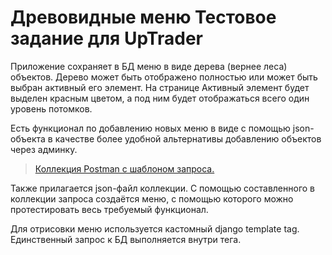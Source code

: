 # Древовидные меню Тестовое задание для UpTrader
Приложение сохраняет в БД меню в виде дерева (вернее леса) объектов.
Дерево может быть отображено полностью или может быть выбран активный его элемент.
На странице Активный элемент будет выделен красным цветом, а под ним будет отображаться всего один уровень потомков.

Есть функционал по добавлению новых меню в виде с помощью json-объекта в качестве более удобной альтернативы добавлению объектов через админку.

> [Коллекция Postman с шаблоном запроса.](https://www.postman.com/martian-shadow-36147/workspace/public/collection/19745171-b0349312-1cdc-4e50-8906-143f21283c7d?action=share&creator=19745171)

Также прилагается json-файл коллекции. С помощью составленного в коллекции запроса создаётся меню, с помощью которого можно протестировать весь требуемый функционал.

Для отрисовки меню используется кастомный django template tag. Единственный запрос к БД выполняется внутри тега.